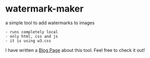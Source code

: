 # watermark-maker
a simple tool to add watermarks to images

    - runs completely local
    - only html, css and js
    - it is using w3.css

I have written a [Blog Page](https://arbs09.de/en/tech-blog/watermark-maker/) about this tool. Feel free to check it out!
